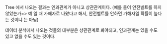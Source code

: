 Tree 에서 나오는 결과는 인과관계가 아니고 상관관계이다.
(예를 들어 안전벨트를 하지 않았는가=> 예 일 때 가해자로 나왔다고 해서, 안전벨트를 안하면 가해자일 확률이 높다는 것이냐 는 아님)

데이터 분석에서 나오는 것들의 대부분은 상관관계로 봐야되고, 인과관계는 있을 수도 있고 없을 수도 있는 것이다.
